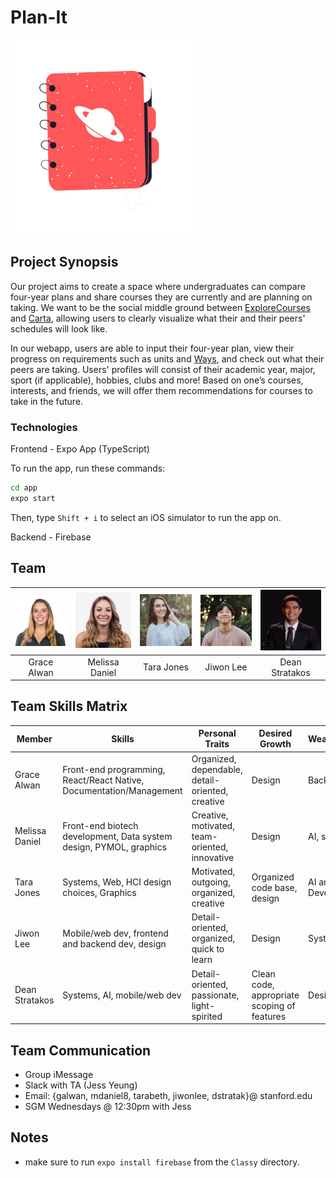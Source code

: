 # Plan-It
<img src=images/logo.jpeg width=300 />

## Project Synopsis
Our project aims to create a space where undergraduates can compare four-year
plans and share courses they are currently and are planning on taking. We want
to be the social middle ground between
[ExploreCourses](https://explorecourses.stanford.edu) and
[Carta](https://carta-beta.stanford.edu), allowing users to clearly visualize
what their and their peers' schedules will look like. 

In our webapp, users are able to input their four-year plan, view their progress
on requirements such as units and [Ways](https://ways.stanford.edu), and check
out what their peers are taking. Users' profiles will consist of their academic
year, major, sport (if applicable), hobbies, clubs and more! Based on one’s
courses, interests, and friends, we will offer them recommendations for courses
to take in the future.

### Technologies
Frontend - Expo App (TypeScript)

To run the app, run these commands:

```sh
cd app
expo start
```

Then, type `Shift + i` to select an iOS simulator to run the app on.

Backend - Firebase

## Team
| <img src=images/grace.JPG width=160/> | <img src=images/mel.jpeg width=160/> | <img src=images/tara.jpeg width=160/> | <img src=images/jiwon.jpeg width=160/> | <img src=images/dean.jpg width=160/> |
| :---: | :---: | :---: | :---: | :---: |
| Grace Alwan | Melissa Daniel | Tara Jones | Jiwon Lee | Dean Stratakos |

## Team Skills Matrix
| Member | Skills | Personal Traits | Desired Growth | Weaknesses |
| --- | --- | --- | --- | --- |
| Grace Alwan | Front-end programming, React/React Native, Documentation/Management | Organized, dependable, detail-oriented, creative | Design | Backend |
| Melissa Daniel | Front-end biotech development, Data system design, PYMOL, graphics | Creative, motivated, team-oriented, innovative | Design | AI, systems |
| Tara Jones | Systems, Web, HCI design choices, Graphics | Motivated, outgoing, organized, creative | Organized code base, design | AI and App Development |
| Jiwon Lee | Mobile/web dev, frontend and backend dev, design | Detail-oriented, organized, quick to learn | Design | Systems, AI |
| Dean Stratakos | Systems, AI, mobile/web dev | Detail-oriented, passionate, light-spirited | Clean code, appropriate scoping of features | Design |

## Team Communication
* Group iMessage
* Slack with TA (Jess Yeung)
* Email: {galwan, mdaniel8, tarabeth, jiwonlee, dstratak}@ stanford.edu
* SGM Wednesdays @ 12:30pm with Jess


## Notes
- make sure to run `expo install firebase` from the `Classy` directory.